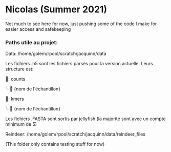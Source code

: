 # Nicolas  (Summer 2021)

Not much to see here for now, just pushing some of the code I make for easier access and safekeeping


### Paths utile au projet:

Data: /home/golem/rpool/scratch/jacquinn/data

Les fichiers .h5 sont les fichiers parsés pour la version actuelle. Leurs structure est:


📁: counts

 └ :1234: {nom de l'échantillon}
 
📁: kmers

└ :1234: {nom de l'échantillon}


Les fichiers .FASTA sont sortis par jellyfish (la majorité sont avec un compte minimum de 5)


Reindeer: /home/golem/rpool/scratch/jacquinn/data/reindeer_files

(This folder only contains testing stuff for now)

